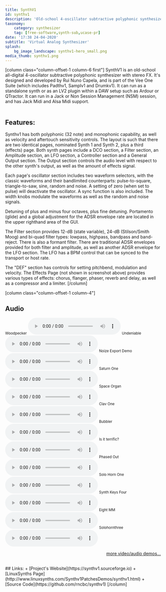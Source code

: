 ```yaml
---
title: SynthV1
id: synthv1
description: 'Old-school 4-oscillator subtractive polyphonic synthesizer with stereo FX'
taxonomy:
    category: synthesizer
    tag: [free-software,synth-sub,ucase-pr]
date: '17:38 24-04-2020'
subtitle: 'Virtual Analog Synthesizer'
splash:
    bg_image_landscape: synthv1-hero_small.png
media_thumb: synthv1.png
---
```

[column class="column-offset-1 column-6 first"]
SynthV1 is an old-school all-digital 4-oscillator subtractive polyphonic synthesizer with stereo FX. It's designed and developed by Rui Nuno Capela, and is part of the Vee One Suite (which includes Padthv1, Samplv1 and Drumkv1). It can run as a standalone synth or as an LV2 plugin within a DAW setup such as Ardour or QTractor. It can run in a Jack or Non Session Management (NSM) session, and has Jack Midi and Alsa Midi support.
<br>
<br>

## Features:
Synthv1 has both polyphonic (32 note) and monophonic capability, as well as velocity and aftertouch sensitivity controls. The layout is such that there are two identical pages, nominated Synth 1 and Synth 2, plus a third (effects) page. Both synth pages include a DCO section, a Filter section, an Amplitude section, an LFO section, a Controller section and a General Output section. The Output section controls the audio level with respect to the other synth's output, as well as the amount of effects signal.

Each page's oscillator section includes two waveform selectors, with the classic waveforms and their bandlimited counterparts: pulse-to-square, triangle-to-saw, sine, random and noise. A setting of zero (when set to pulse) will deactivate the oscillator. A sync function is also included. The width knobs modulate the waveforms as well as the random and noise signals.

Detuning of plus and minus four octaves, plus fine detuning. Portamento (glide) and a global adjustment for the ADSR envelope rate are located in the upper righthand area of the GUI.

The Filter section provides 12-dB (state variable), 24-dB (Stilson/Smith Moog) and bi-quad filter types: lowpass, highpass, bandpass and band-reject. There is also a formant filter. There are traditional ADSR envelopes provided for both filter and amplitude, as well as another ADSR envelope for the LFO section. The LFO has a BPM control that can be synced to the transport or host rate.

The "DEF" section has controls for setting pitchbend, modulation and velocity. The Effects Page (not shown in screenshot above) provides various types of effects: chorus, flanger, phaser, reverb and delay, as well as a compressor and a limiter.
[/column]

[column class="column-offset-1 column-4"]
## Audio
<small>Woodpecker</small>
![woodpecker.ogg](woodpecker.ogg)
<small>Undeniable</small>
![undeniable.ogg](undeniable.ogg)
<small>Noize Export Demo</small>
![noizeexportdemo.ogg](noizeexportdemo.ogg)
<small>Saturn One</small>
![saturnone.ogg](saturnone.ogg)
<small>Space Organ</small>
![spaceorgan.ogg](spaceorgan.ogg)
<small>Clav One</small>
![clavone.ogg](clavone.ogg)
<small>Bubbler</small>
![bubbler.ogg](bubbler.ogg)
<small>Is it terrific?</small>
![isitterrific.ogg](isitterrific.ogg)
<small>Phased Out</small>
![phasedout.ogg](phasedout.ogg)
<small>Solo Horn One</small>
![solohornone.ogg](solohornone.ogg)
<small>Synth Keys Four</small>
![synthkeysfour.ogg](synthkeysfour.ogg)
<small>Eight MM</small>
![eightmm.ogg](eightmm.ogg)
<small>Solohornthree</small>
![solohornthree.ogg](solohornthree.ogg)
<br>
<p align="right">
 <a href="https://wiki.zynthian.org/index.php/Zynthian_Sound_Demos" target="_blank">more video/audio demos...</a>
</p>
<br>
## Links:
+ [Project's Website](https://synthv1.sourceforge.io)
+ [LinuxSynths Page](http://www.linuxsynths.com/Synthv1PatchesDemos/synthv1.html)
+ [Source Code](https://github.com/rncbc/synthv1)
[/column]




